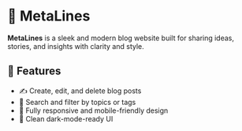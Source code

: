 # 📝 MetaLines

**MetaLines** is a sleek and modern blog website built for sharing ideas, stories, and insights with clarity and style.

## 🚀 Features

- ✍️ Create, edit, and delete blog posts
- 🔎 Search and filter by topics or tags
- 📱 Fully responsive and mobile-friendly design
- 🌙 Clean dark-mode-ready UI


